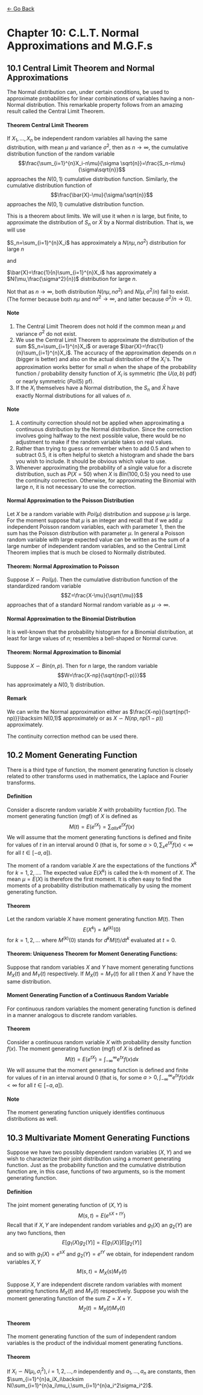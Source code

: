 [<- Go Back](http://tonyli.tk/)

# Chapter 10: C.L.T. Normal Approximations and M.G.F.s

## 10.1 Central Limit Theorem and Normal Approximations

The Normal distribution can, under certain conditions, be used to approximate probabilities for linear combinations of variables having a non-Normal distribution. This remarkable property follows from an amazing result called the Central Limit Theorem.

#### Theorem Central Limit Theorem

If $X_1,...,X_n$ be independent random variables all having the same distribution, with mean $\mu$ and variance $\sigma^2$, then as $n\rightarrow \infty$, the cumulative distribution function of the random variable
$$\frac{\sum_{i=1}^{n}X_i-n\mu}{\sigma \sqrt{n}}=\frac{S_n-n\mu}{\sigma\sqrt{n}}$$
approaches the $N(0,1)$ cumulative distribution function. Similarly, the cumulative distribution function of
$$\frac{\bar{X}-\mu}{\sigma/\sqrt{n}}$$
approaches the $N(0,1)$ cumulative distribution function.

This is a theorem about limits. We will use it when $n$ is large, but finite, to approximate the distribution of $S_n$ or $\bar{X}$ by a Normal distribution. That is, we will use 

$S_n=\sum_{i=1}^{n}X_i$ has approximately a $N(n\mu, n\sigma^2)$ distribution for large $n$

and

$\bar{X}=\frac{1}{n}\sum_{i=1}^{n}X_i$ has approximately a $N(\mu,\frac{\sigma^2}{n})$ distribution for large $n$.

Not that as $n\rightarrow \infty$, both distribution $N(n\mu,n\sigma^2)$ and $N(\mu,\sigma^2/n)$ fail to exist. (The former because both $n\mu$ and $n\sigma^2\rightarrow\infty$, and latter because $\sigma^2/n\rightarrow 0$).

#### Note
1.	The Central Limit Theorem does not hold if the common mean $\mu$ and variance $\sigma^2$ do not exist.
2.	We use the Central Limit Theorem to approximate the distribution of the sum $S_n=\sum_{i=1}^{n}X_i$ or average $\bar{X}=\frac{1}{n}\sum_{i=1}^{n}X_i$. The accuracy of the approximation depends on $n$ (bigger is better) and also on the actual distribution of the $X_i$'s. The approximation works better for small $n$ when the shape of the probability function / probability density function of $X_i$ is symmetric (the $U(a,b)$ pdf) or nearly symmetric ($Poi(5)$ pf).
3.	 If the $X_i$ themselves have a Normal distribution, the $S_n$ and $\bar{X}$ have exactly Normal distributions for all values of $n$.

#### Note
1.	A continuity correction should not be applied when approximating a continuous distribution by the Normal distribution. Since the correction involves going halfway to the next possible value, there would be no adjustment to make if the random variable takes on real values.
2.	Rather than trying to guess or remember when to add 0.5 and when to subtract 0.5, it is often helpful to sketch a histogram and shade the bars you wish to include. It should be obvious which value to use.
3.	Whenever approximating the probability of a single value for a discrete distribution, such as $P(X=50)$ when $X$ is $Bin(100,0.5)$ you need to use the continuity correction. Otherwise, for approximating the Binomial with large $n$, it is not necessary to use the correction.

#### Normal Approximation to the Poisson Distribution

Let $X$ be a random variable with $Poi(\mu)$ distribution and suppose $\mu$ is large. For the moment suppose that $\mu$ is an integer and recall that if we add $\mu$ independent Poisson random variables, each with parameter 1, then the sum has the Poisson distribution with parameter $\mu$. In general a Poisson random variable with large expected value can be written as the sum of a large number of independent random variables, and so the Central Limit Theorem implies that is much be closed to Normally distributed.

#### Theorem: Normal Approximation to Poisson

Suppose $X\backsim Poi(\mu)$. Then the cumulative distribution function of the standardized random variable
$$Z=\frac{X-\mu}{\sqrt{\mu}}$$
approaches that of a standard Normal random variable as $\mu\rightarrow\infty$.

#### Normal Approximation to the Binomial Distribution

It is well-known that the probability histogram for a Binomial distribution, at least for large values of $n$; resembles a bell-shaped or Normal curve.

#### Theorem: Normal Approximation to Binomial

Suppose $X\backsim Bin(n,p)$. Then for $n$ large, the random variable
$$W=\frac{X-np}{\sqrt{np(1-p)}}$$
has approximately a $N(0,1)$ distribution.

#### Remark

We can write the Normal approximation either as $\frac{X-np}{\sqrt{np(1-np)}}\backsim N(0,1)$ approximately or as $X\backsim N(np,np(1-p))$ approximately.

The continuity correction method can be used there.

## 10.2 Moment Generating Function

There is a third type of function, the moment generating function is closely related to other transforms used in mathematics, the Laplace and Fourier transforms.

#### Definition

Consider a discrete random variable $X$ with probability fucntion $f(x)$. The moment generating function (mgf) of $X$ is defined as
$$M(t)=E(e^{tX})=\sum_{all x}e^{tX}f(x)$$
We will assume that the moment generating functions is defined and finite for values of $t$ in an interval around 0 (that is, for some $a>0,\sum_{x}e^{tX}f(x)<\infty$ for all $t\in[-a,a]$).

The moment of a random variable $X$  are the expectations of the functions $X^k$ for $k=1,2,...$. The expected value $E(X^k)$ is called the k-th moment of $X$. The mean $\mu=E(X)$ is therefore the first moment. It is often easy to find the moments of a probability distribution mathematically by using the moment generating function.

#### Theorem

Let the random variable $X$ have moment generating function $M(t)$. Then
$$E(X^k)=M^{(k)}(0)$$ for $k=1,2,...$
where $M^{(k)}(0)$ stands for $d^kM(t)/dt^k$ evaluated at $t=0$.

#### Theorem: Uniqueness Theorem for Moment Generating Functions:

Suppose that random variables $X$ and $Y$ have moment generating functions $M_X(t)$ and $M_Y(t)$ respectively. If $M_X(t)=M_Y(t)$ for all $t$ then $X$ and $Y$ have the same distribution.

#### Moment Generating Function of a Continuous Random Variable

For continuous random variables the moment generating function is defined in a manner analogous to discrete random variables.

#### Theorem

Consider a continuous random variable $X$ with probability density function $f(x)$. The moment generating function (mgf) of $X$ is defined as
$$M(t)=E(e^{tX})=\int_{-\infty}^{\infty}e^{tx}f(x)dx$$
We will assume that the moment generating function is defined and finite for values of $t$ in an interval around $0$ (that is, for some $a>0,\int_{-\infty}^{\infty}e^{tx}f(x)dx<\infty$ for all $t\in[-a,a]$).

#### Note

The moment generating function uniquely identifies continuous distributions as well.

## 10.3 Multivariate Moment Generating Functions

Suppose we have two possibly dependent random variables $(X, Y)$ and we wish to characterize their joint distribution using a moment generating function. Just as the probability function and the cumulative distribution function are, in this case, functions of two arguments, so is the moment generating function.

#### Definition

The joint moment generating function of $(X,Y)$ is
$$M(s,t)=E(e^{sX+tY})$$
Recall that if $X,Y$ are independent random variables and $g_1(X)$ an $g_2(Y)$ are any two functions, then
$$E[g_1(X)g_2(Y)]=E[g_1(X)]E[g_2(Y)]$$
and so with $g_1(X)=e^{sX}$ and $g_2(Y)=e^{tY}$ we obtain, for independent random variables $X, Y$
$$M(s,t)=M_X(s)M_Y(t)$$

Suppose $X,Y$ are independent discrete random variables with moment generating functions $M_X(t)$ and $M_Y(t)$ respectively. Suppose you wish the moment generating function of the sum $Z=X+Y$. 
$$M_Z(t)=M_X(t)M_Y(t)$$

#### Theorem

The moment generating function of the sum of independent random variables is the product of the individual moment generating functions.

#### Theorem

If $X_i\backsim N(\mu_i,\sigma_i^2),i=1,2,...,n$ independently and $a_1,...,a_n$ are constants, then $\sum_{i=1}^{n}a_iX_i\backsim N(\sum_{i=1}^{n}a_i\mu_i,\sum_{i=1}^{n}a_i^2\sigma_i^2)$.

